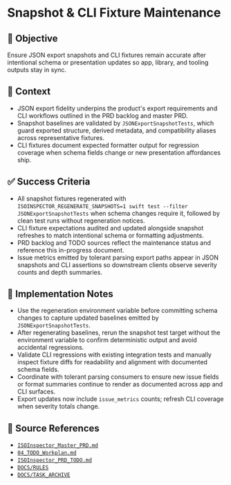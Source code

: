 # Snapshot & CLI Fixture Maintenance

## 🎯 Objective
Ensure JSON export snapshots and CLI fixtures remain accurate after intentional schema or presentation updates so app, library, and tooling outputs stay in sync.

## 🧩 Context
- JSON export fidelity underpins the product's export requirements and CLI workflows outlined in the PRD backlog and master PRD.
- Snapshot baselines are validated by `JSONExportSnapshotTests`, which guard exported structure, derived metadata, and compatibility aliases across representative fixtures.
- CLI fixtures document expected formatter output for regression coverage when schema fields change or new presentation affordances ship.

## ✅ Success Criteria
- All snapshot fixtures regenerated with `ISOINSPECTOR_REGENERATE_SNAPSHOTS=1 swift test --filter JSONExportSnapshotTests` when schema changes require it, followed by clean test runs without regeneration notices.
- CLI fixture expectations audited and updated alongside snapshot refreshes to match intentional schema or formatting adjustments.
- PRD backlog and TODO sources reflect the maintenance status and reference this in-progress document.
- Issue metrics emitted by tolerant parsing export paths appear in JSON snapshots and CLI assertions so downstream clients observe severity counts and depth summaries.

## 🔧 Implementation Notes
- Use the regeneration environment variable before committing schema changes to capture updated baselines emitted by `JSONExportSnapshotTests`.
- After regenerating baselines, rerun the snapshot test target without the environment variable to confirm deterministic output and avoid accidental regressions.
- Validate CLI regressions with existing integration tests and manually inspect fixture diffs for readability and alignment with documented schema fields.
- Coordinate with tolerant parsing consumers to ensure new issue fields or format summaries continue to render as documented across app and CLI surfaces.
- Export updates now include `issue_metrics` counts; refresh CLI coverage when severity totals change.

## 🧠 Source References
- [`ISOInspector_Master_PRD.md`](../AI/ISOViewer/ISOInspector_PRD_Full/ISOInspector_Master_PRD.md)
- [`04_TODO_Workplan.md`](../AI/ISOInspector_Execution_Guide/04_TODO_Workplan.md)
- [`ISOInspector_PRD_TODO.md`](../AI/ISOViewer/ISOInspector_PRD_TODO.md)
- [`DOCS/RULES`](../RULES)
- [`DOCS/TASK_ARCHIVE`](../TASK_ARCHIVE)
